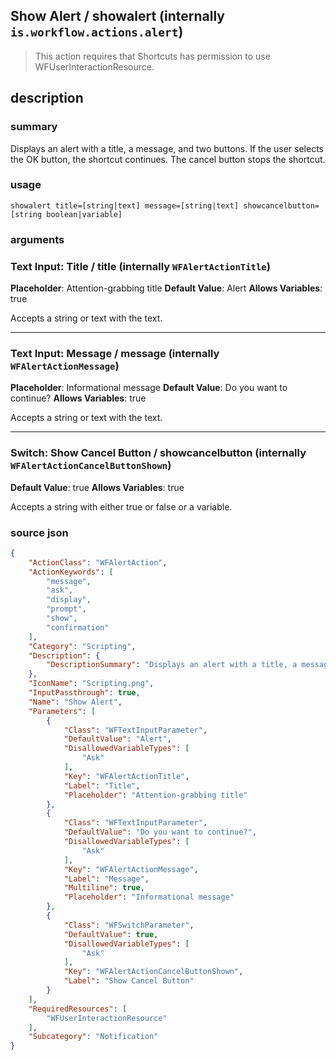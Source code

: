 
## Show Alert / showalert (internally `is.workflow.actions.alert`)


> This action requires that Shortcuts has permission to use WFUserInteractionResource.


## description
### summary
Displays an alert with a title, a message, and two buttons. If the user selects the OK button, the shortcut continues. The cancel button stops the shortcut.


### usage
`showalert title=[string|text] message=[string|text] showcancelbutton=[string boolean|variable]`

### arguments
### Text Input: Title / title (internally `WFAlertActionTitle`)
**Placeholder**: Attention-grabbing title
**Default Value**: Alert
**Allows Variables**: true


Accepts a string 
or text
with the text.

---

### Text Input: Message / message (internally `WFAlertActionMessage`)
**Placeholder**: Informational message
**Default Value**: Do you want to continue?
**Allows Variables**: true


Accepts a string 
or text
with the text.

---

### Switch: Show Cancel Button / showcancelbutton (internally `WFAlertActionCancelButtonShown`)
**Default Value**: true
**Allows Variables**: true


Accepts a string with either true or false
or a variable.

### source json

```json
{
	"ActionClass": "WFAlertAction",
	"ActionKeywords": [
		"message",
		"ask",
		"display",
		"prompt",
		"show",
		"confirmation"
	],
	"Category": "Scripting",
	"Description": {
		"DescriptionSummary": "Displays an alert with a title, a message, and two buttons. If the user selects the OK button, the shortcut continues. The cancel button stops the shortcut."
	},
	"IconName": "Scripting.png",
	"InputPassthrough": true,
	"Name": "Show Alert",
	"Parameters": [
		{
			"Class": "WFTextInputParameter",
			"DefaultValue": "Alert",
			"DisallowedVariableTypes": [
				"Ask"
			],
			"Key": "WFAlertActionTitle",
			"Label": "Title",
			"Placeholder": "Attention-grabbing title"
		},
		{
			"Class": "WFTextInputParameter",
			"DefaultValue": "Do you want to continue?",
			"DisallowedVariableTypes": [
				"Ask"
			],
			"Key": "WFAlertActionMessage",
			"Label": "Message",
			"Multiline": true,
			"Placeholder": "Informational message"
		},
		{
			"Class": "WFSwitchParameter",
			"DefaultValue": true,
			"DisallowedVariableTypes": [
				"Ask"
			],
			"Key": "WFAlertActionCancelButtonShown",
			"Label": "Show Cancel Button"
		}
	],
	"RequiredResources": [
		"WFUserInteractionResource"
	],
	"Subcategory": "Notification"
}
```
